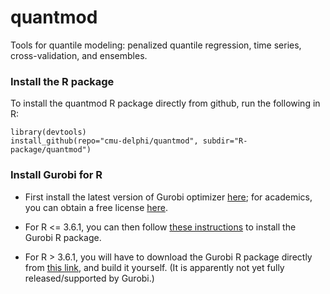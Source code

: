 # quantmod

Tools for quantile modeling: penalized quantile regression, time series,
cross-validation, and ensembles. 

### Install the R package

To install the quantmod R package directly from github, run the following in R:

```{r}
library(devtools)
install_github(repo="cmu-delphi/quantmod", subdir="R-package/quantmod")
```

### Install Gurobi for R

- First install the latest version of Gurobi optimizer
  [here](https://www.gurobi.com/products/gurobi-optimizer/); for academics, you
  can obtain a free license
  [here](https://www.gurobi.com/academia/academic-program-and-licenses/).

- For R <= 3.6.1, you can then follow
  [these instructions](https://www.gurobi.com/documentation/9.0/refman/ins_the_r_package.html)
  to install the Gurobi R package.

- For R > 3.6.1, you will have to download the Gurobi R package directly from
  [this link](https://upload.gurobi.com/gurobiR/gurobi9.0.2_R.tar.gz), and build
  it yourself.  (It is apparently not yet fully released/supported by Gurobi.)
